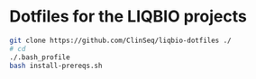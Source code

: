 # Dotfiles for the LIQBIO projects

```bash
git clone https://github.com/ClinSeq/liqbio-dotfiles ./
# cd 
./.bash_profile
bash install-prereqs.sh
```
